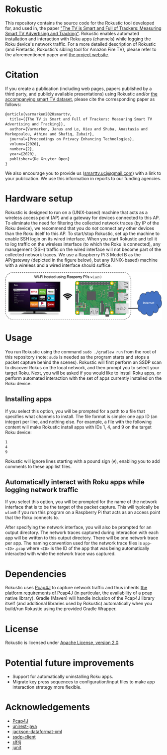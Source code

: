 # Rokustic
This repository contains the source code for the Rokustic tool developed for, and used in, the paper ["The TV is Smart and Full of Trackers: Measuring Smart TV Advertising and Tracking"](https://petsymposium.org/2020/files/papers/issue2/popets-2020-0021.pdf). Rokustic enables automated installation and interaction with Roku apps (channels) while logging the Roku device's network traffic. For a more detailed description of Rokustic (and Firetastic, Rokustic's sibling tool for Amazon Fire TV), please refer to the aforementioned paper and [the project website](https://athinagroup.eng.uci.edu/projects/smarttv/).

# Citation
If you create a publication (including web pages, papers published by a third party, and publicly available presentations) using Rokustic and/or [the accompanying smart TV dataset](https://athinagroup.eng.uci.edu/projects/smarttv/data/), please cite the corresponding paper as follows:
```
@article{varmarken2020smarttv,
  title={{The TV is Smart and Full of Trackers: Measuring Smart TV Advertising and Tracking}},
  author={Varmarken, Janus and Le, Hieu and Shuba, Anastasia and Markopoulou, Athina and Shafiq, Zubair},
  journal={Proceedings on Privacy Enhancing Technologies},
  volume={2020},
  number={2},
  year={2020},
  publisher={De Gruyter Open}
}
```
We also encourage you to provide us (smarttv.uci@gmail.com) with a link to your publication. We use this information in reports to our funding agencies.

# Hardware setup
Rokustic is designed to run on a (UNIX-based) machine that acts as a wireless access point (AP) and a gateway for devices connected to this AP. To eliminate the need for filtering the collected network traces (by IP of the Roku device), we recommend that you do *not* connect any other devices than the Roku itself to this AP. To start/stop Rokustic, set up the machine to enable SSH login on its wired interface. When you start Rokustic and tell it to log traffic on the wireless interface (to which the Roku is connected), any management (SSH) traffic on the wired interface will not become part of the collected network traces. We use a Raspberry Pi 3 Model B as the AP/gateway (depicted in the figure below), but any (UNIX-based) machine with a wireless and a wired interface should suffice.

![A diagram depicting the hardware setup we use for Rokustic. A Raspberry Pi 3 Model B is set up as a wireless access point and gateway. The Roku is connected to this wireless access point.](https://github.com/UCI-Networking-Group/rokustic/blob/master/images/rokustic-hardware-setup.png "Rokustic hardware setup")

# Usage
You run Rokustic using the command `sudo ./gradlew run` from the root of this repository (note: `sudo` is needed as the program starts and stops a packet capture behind the scenes). Rokustic will first perform an SSDP scan to discover Rokus on the local network, and then prompt you to select your target Roku. Next, you will be asked if you would like to install Roku apps, or perform automated interaction with the set of apps currently installed on the Roku device.

## Installing apps
If you select this option, you will be prompted for a path to a file that specifies what channels to install. The file format is simple: one app ID (an integer) per line, and nothing else. For example, a file with the following content will make Rokustic install apps with IDs 1, 4, and 9 on the target Roku device:

```
1
4
9
```
Rokustic will ignore lines starting with a pound sign (`#`), enabling you to add comments to these app list files.

## Automatically interact with Roku apps while logging network traffic
If you select this option, you will be prompted for the name of the network interface that is to be the target of the packet capture. This will typically be `wlan0` if you run this program on a Raspberry Pi that acts as an access point that the Roku connects to.

After specifying the network interface, you will also be prompted for an output directory. The network traces captured during interaction with each app will be written to this output directory. There will be one network trace per app. The naming convention used for the network trace files is `app-<ID>.pcap` where `<ID>` is the ID of the app that was being automatically interacted with while the network trace was captured.

# Dependencies
Rokustic uses [Pcap4J](https://github.com/kaitoy/pcap4j) to capture network traffic and thus inherits [the platform requirements of Pcap4J](https://github.com/kaitoy/pcap4j#how-to-use) (in particular, the availability of a pcap native library). Gradle (Maven) will handle inclusion of the Pcap4J library itself (and additional libraries used by Rokustic) automatically when you build/run Rokustic using the provided Gradle Wrapper.

# License
Rokustic is licensed under [Apache License, version 2.0](https://www.apache.org/licenses/LICENSE-2.0).

# Potential future improvements
- Support for automatically uninstalling Roku apps.
- Migrate key press sequences to configuration/input files to make app interaction strategy more flexible.

# Acknowledgements
- [Pcap4J](https://github.com/kaitoy/pcap4j)
- [unirest-java](https://github.com/Mashape/unirest-java)
- [jackson-dataformat-xml](https://github.com/FasterXML/jackson-dataformat-xml)
- [ssdp-client](https://github.com/vmichalak/ssdp-client)
- [slf4j](http://www.slf4j.org/)
- [junit](https://github.com/junit-team/junit4)
